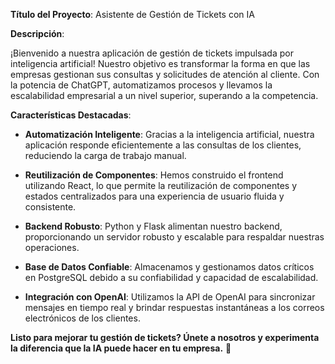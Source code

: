 **Título del Proyecto**: Asistente de Gestión de Tickets con IA

**Descripción**:

¡Bienvenido a nuestra aplicación de gestión de tickets impulsada por inteligencia artificial! Nuestro objetivo es transformar la forma en que las empresas gestionan sus consultas y solicitudes de atención al cliente. Con la potencia de ChatGPT, automatizamos procesos y llevamos la escalabilidad empresarial a un nivel superior, superando a la competencia.

**Características Destacadas**:

- **Automatización Inteligente**: Gracias a la inteligencia artificial, nuestra aplicación responde eficientemente a las consultas de los clientes, reduciendo la carga de trabajo manual.

- **Reutilización de Componentes**: Hemos construido el frontend utilizando React, lo que permite la reutilización de componentes y estados centralizados para una experiencia de usuario fluida y consistente.

- **Backend Robusto**: Python y Flask alimentan nuestro backend, proporcionando un servidor robusto y escalable para respaldar nuestras operaciones.

- **Base de Datos Confiable**: Almacenamos y gestionamos datos críticos en PostgreSQL debido a su confiabilidad y capacidad de escalabilidad.

- **Integración con OpenAI**: Utilizamos la API de OpenAI para sincronizar mensajes en tiempo real y brindar respuestas instantáneas a los correos electrónicos de los clientes.

**Listo para mejorar tu gestión de tickets? Únete a nosotros y experimenta la diferencia que la IA puede hacer en tu empresa.** 🚀

